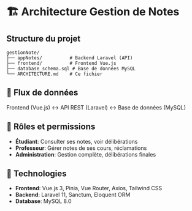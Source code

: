 # 🏗️ Architecture Gestion de Notes

## Structure du projet
```
gestionNote/
├── appNotes/          # Backend Laravel (API)
├── frontend/          # Frontend Vue.js
├── database_schema.sql # Base de données MySQL
└── ARCHITECTURE.md    # Ce fichier
```

## 🔄 Flux de données
Frontend (Vue.js) ↔ API REST (Laravel) ↔ Base de données (MySQL)

## 🔐 Rôles et permissions
- **Étudiant**: Consulter ses notes, voir délibérations
- **Professeur**: Gérer notes de ses cours, réclamations
- **Administration**: Gestion complète, délibérations finales

## 🚀 Technologies
- **Frontend**: Vue.js 3, Pinia, Vue Router, Axios, Tailwind CSS
- **Backend**: Laravel 11, Sanctum, Eloquent ORM
- **Database**: MySQL 8.0